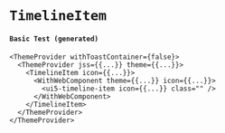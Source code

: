 # `TimelineItem`

#### `Basic Test (generated)`

```
<ThemeProvider withToastContainer={false}>
  <ThemeProvider jss={{...}} theme={{...}}>
    <TimelineItem icon={{...}}>
      <WithWebComponent theme={{...}} icon={{...}}>
        <ui5-timeline-item icon={{...}} class="" />
      </WithWebComponent>
    </TimelineItem>
  </ThemeProvider>
</ThemeProvider>
```

